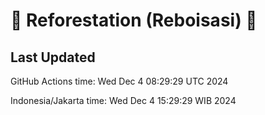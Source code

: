 
# 🌳 Reforestation (Reboisasi) 🌲

## Last Updated

GitHub Actions time: Wed Dec  4 08:29:29 UTC 2024

Indonesia/Jakarta time: Wed Dec  4 15:29:29 WIB 2024
